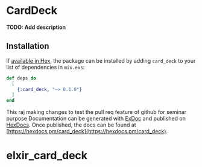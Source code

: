 # CardDeck

**TODO: Add description**

## Installation

If [available in Hex](https://hex.pm/docs/publish), the package can be installed
by adding `card_deck` to your list of dependencies in `mix.exs`:

```elixir
def deps do
  [
    {:card_deck, "~> 0.1.0"}
  ]
end
```
This raj making changes to test the pull req feature of github for seminar purpose
Documentation can be generated with [ExDoc](https://github.com/elixir-lang/ex_doc)
and published on [HexDocs](https://hexdocs.pm). Once published, the docs can
be found at [https://hexdocs.pm/card_deck](https://hexdocs.pm/card_deck).

# elxir_card_deck
